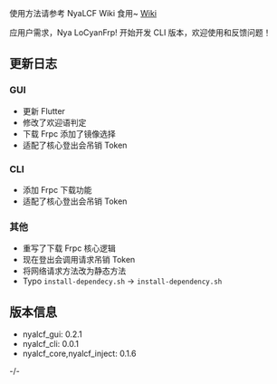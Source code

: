 使用方法请参考 NyaLCF Wiki 食用~ [Wiki](https://docs-nyalcf.1l1.icu)

应用户需求，Nya LoCyanFrp! 开始开发 CLI 版本，欢迎使用和反馈问题！

## 更新日志

### GUI

- 更新 Flutter
- 修改了欢迎语判定
- 下载 Frpc 添加了镜像选择
- 适配了核心登出会吊销 Token

### CLI

- 添加 Frpc 下载功能
- 适配了核心登出会吊销 Token

### 其他

- 重写了下载 Frpc 核心逻辑
- 现在登出会调用请求吊销 Token
- 将网络请求方法改为静态方法
- Typo `install-dependecy.sh` -> `install-dependency.sh`

## 版本信息

- nyalcf_gui: 0.2.1
- nyalcf_cli: 0.0.1
- nyalcf_core,nyalcf_inject: 0.1.6

-/-
<!-- Some change log here -->
